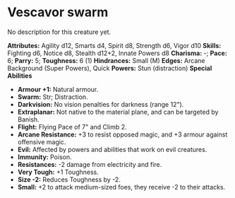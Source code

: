 # Vescavor swarm

No description for this creature yet.

**Attributes:** Agility d12, Smarts d4, Spirit d8, Strength d6, Vigor
d10
**Skills:** Fighting d6, Notice d8, Stealth d12+2, Innate Powers d8
**Charisma:** -; **Pace:** 6; **Parry:** 5; **Toughness:** 6 (1)
**Hindrances:** Small (M)
**Edges:** Arcane Background (Super Powers), Quick
**Powers:** Stun (distraction)
**Special Abilities**

- **Armour +1:** Natural armour.
- **Swarm:** Str; Distraction.
- **Darkvision:** No vision penalties for darkness (range 12").
- **Extraplanar:** Not native to the material plane, and can be targeted
by Banish.
- **Flight:** Flying Pace of 7" and Climb 2.
- **Arcane Resistance:** +3 to resist opposed magic, and +3 armour
against offensive magic.
- **Evil:** Affected by powers and abilities that work on evil
creatures.
- **Immunity:** Poison.
- **Resistances:** -2 damage from electricity and fire.
- **Very Tough:** +1 Toughness.
- **Size -2:** Reduces Toughness by -2.
- **Small:** +2 to attack medium-sized foes, they receive -2 to their
attacks.
